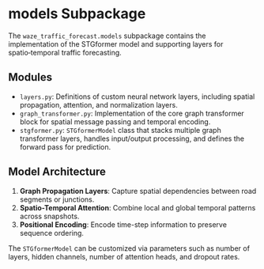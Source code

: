  # models Subpackage

 The `waze_traffic_forecast.models` subpackage contains the implementation of the STGformer model and supporting layers for spatio‑temporal traffic forecasting.

 ## Modules

 - `layers.py`: Definitions of custom neural network layers, including spatial propagation, attention, and normalization layers.
 - `graph_transformer.py`: Implementation of the core graph transformer block for spatial message passing and temporal encoding.
 - `stgformer.py`: `STGformerModel` class that stacks multiple graph transformer layers, handles input/output processing, and defines the forward pass for prediction.

 ## Model Architecture

 1. **Graph Propagation Layers**: Capture spatial dependencies between road segments or junctions.
 2. **Spatio-Temporal Attention**: Combine local and global temporal patterns across snapshots.
 3. **Positional Encoding**: Encode time-step information to preserve sequence ordering.

 The `STGformerModel` can be customized via parameters such as number of layers, hidden channels, number of attention heads, and dropout rates.